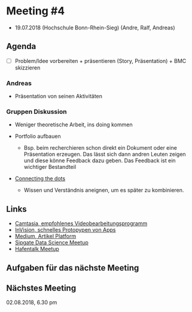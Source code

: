 # Meeting #4

* 19.07.2018 (Hochschule Bonn-Rhein-Sieg) (Andre, Ralf, Andreas)

## Agenda

* [ ] Problem/Idee vorbereiten + präsentieren (Story, Präsentation) +  BMC skizzieren 


### Andreas

* Präsentation von seinen Aktivitäten


### Gruppen Diskussion

* Weniger theoretische Arbeit, ins doing kommen
* Portfolio aufbauen 
  * Bsp. beim recherchieren schon direkt ein Dokument oder eine Präsentation erzeugen. 
    Das lässt sich dann andren Leuten zeigen und diese könne Feedback dazu geben. 
    Das Feedback ist ein wichtiger Bestandteil

* [Connecting the dots](https://pics.me.me/infornations-knowledge-o-connect-the-dots-7027709.png)
  * Wissen und Verständnis aneignen, um  es später zu kombinieren.



## Links

* [Camtasia, empfohlenes Videobearbeitungsprogramm](https://www.techsmith.com/)
* [InVision, schnelles Protopypen von Apps](https://www.invisionapp.com/)
* [Medium, Artikel Platform](https://medium.com/)
* [Sipgate Data Science Meetup](https://www.meetup.com/de-DE/Dusseldorf-Data-Science-Meetup/)
* [Hafentalk Meetup](https://www.meetup.com/de-DE/hafentalks/)


## Aufgaben für das nächste Meeting 





## Nächstes Meeting

02.08.2018, 6.30 pm
